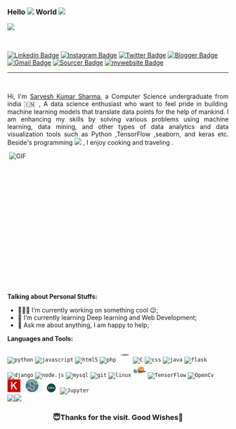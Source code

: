 ### Hello  <img src="https://media.giphy.com/media/hvRJCLFzcasrR4ia7z/giphy.gif" width="25px"> World <img src="https://github.com/TheDudeThatCode/TheDudeThatCode/blob/master/Assets/Earth.gif" width="24px"> 
![](https://komarev.com/ghpvc/?username=shsarv&color=blue&style=flat-circle&label=PROFILE+VIEWS)

<br />
  
[![Linkedin Badge](https://img.shields.io/badge/-Linkdlin-blue?style=for-the-badge&logo=Linkedin&logoColor=white&link=https://www.linkedin.com/in/sarvesh-kumar-sharma-869a1b185/)](https://www.linkedin.com/in/sarvesh-kumar-sharma-869a1b185/)  [![Instagram Badge](https://img.shields.io/badge/-Instagram-e02c73?style=for-the-badge&labelColor=e02c73&logo=Instagram&logoColor=white&link=https://www.instagram.com/astro2sarvesh)](https://www.instagram.com/astro2sarvesh)  [![Twitter Badge](https://img.shields.io/badge/-Twitter-1ca0f1?style=for-the-badge&labelColor=1ca0f1&logo=twitter&logoColor=white&link=https://twitter.com/sarveshroli)](https://twitter.com/sarveshroli)   [![Blogger Badge](https://img.shields.io/badge/-Blog-fc4f08?style=for-the-badge&labelColor=fc4f08&logo=blogger&logoColor=white&link=https://shsarv.blogspot.com/)](https://shsarv.blogspot.com/) 
 [![Gmail Badge](https://img.shields.io/badge/-Gmail-d54b3d?style=for-the-badge&labelColor=d54b3d&logo=gmail&logoColor=white&link=mailto:shsarv2001@gmail.com)](mailto:shsarv2001@gmail.com)  [![Sourcer Badge](https://img.shields.io/badge/-Sourcerer-164203?style=for-the-badge&labelColor=&logo=icon&logoColor=white&link=https://sourcerer.io/shsarv)](https://sourcerer.io/shsarv)  [![mywebsite Badge](https://img.shields.io/badge/-Portfolio-5e0270?style=for-the-badge&labelColor=5e0270&logo=google-earth&logoColor=white&link=https://shsarv.herokuapp.com/)](https://shsarv.herokuapp.com/)  <!--[![gitstats Badge](https://img.shields.io/badge/GitStats-@shsarv-blue?style=flat-circle&labelColor=orange&logo=data:Sourcerer.jpg&logoColor=white&link=https://gitstats.me/shsarv)](https://gitstats.me/shsarv) [![GitHub Badge](https://img.shields.io/badge/-github-24292e?style=for-the-badge&labelColor=24292e&logo=github&logoColor=white&link=https://github.com/shsarv)](https://github.com/shsarv)-->

<hr>

<br />

<p align="justify">Hi, I'm <a href="https://www.linkedin.com/in/sarvesh-kumar-sharma-869a1b185/">Sarvesh Kumar Sharma</a>, a Computer Science undergraduate from india 🇮🇳 , A data science enthusiast who want to feel pride in building machine learning models that translate data points for the help of mankind. I am enhancing  my skills by solving various problems using machine learning, data mining, and other types of data analytics and data visualization tools  such as Python ,TensorFlow ,seaborn, and keras etc. Beside's programming <img src="https://media.giphy.com/media/WUlplcMpOCEmTGBtBW/giphy.gif" width="30"> , I enjoy cooking and traveling .</p>

  <img align="right" alt="GIF" src="https://github.com/abhisheknaiidu/abhisheknaiidu/blob/master/code.gif?raw=true" width="500" height="320" />
  
**Talking about Personal Stuffs:**

- 👨🏽‍💻 I’m currently working on something cool :wink:;
- 🌱 I’m currently learning Deep learning and Web Development; 
- 💬 Ask me about anything, I am happy to help;
<!-- - 📝[Resume](https://drive.google.com/file/d/10GKdScol1BXsMQmSVO30rswZ8lqkakmy/view)-->

**Languages and Tools:**  

<code><img height="30" src="https://devicons.github.io/devicon/devicon.git/icons/python/python-original.svg" title="python"></code>
<code><img height="30" src="https://devicons.github.io/devicon/devicon.git/icons/javascript/javascript-original.svg" title="javascript"></code>
<code><img height="30" src="https://devicons.github.io/devicon/devicon.git/icons/html5/html5-original-wordmark.svg" title="html5"></code>
<code><img height="30" src="https://devicons.github.io/devicon/devicon.git/icons/php/php-original.svg" title="php"></code>
<code><img height="30" src="https://raw.githubusercontent.com/github/explore/80688e429a7d4ef2fca1e82350fe8e3517d3494d/topics/jquery/jquery.png" title="jquery"></code>
<code><img height="30" src="https://devicons.github.io/devicon/devicon.git/icons/c/c-original.svg" title="C"></code>
<code><img height="30" src="https://devicons.github.io/devicon/devicon.git/icons/css3/css3-original-wordmark.svg" title="css"></code>
<code><img height="30" src="https://devicons.github.io/devicon/devicon.git/icons/java/java-original-wordmark.svg" title="java"></code>
<code><img height="30" src="https://www.vectorlogo.zone/logos/pocoo_flask/pocoo_flask-icon.svg" title="flask"></code>
<code><img height="30" src="https://devicons.github.io/devicon/devicon.git/icons/django/django-original.svg" title="django"></code>
<code><img height="30" src="https://devicons.github.io/devicon/devicon.git/icons/nodejs/nodejs-original-wordmark.svg" title="node.js"></code>
<code><img height="30" src="https://devicons.github.io/devicon/devicon.git/icons/mysql/mysql-original-wordmark.svg" title="mysql"></code>
<code><img height="30" src="https://www.vectorlogo.zone/logos/git-scm/git-scm-icon.svg" title="git"></code>
<code><img height="30" src="https://devicons.github.io/devicon/devicon.git/icons/linux/linux-original.svg" title="linux"></code>
<code><img height="30" src="https://raw.githubusercontent.com/github/explore/80688e429a7d4ef2fca1e82350fe8e3517d3494d/topics/scikit-learn/scikit-learn.png" title="sklearn"></code>
<code><img height="30" src="https://www.kubeflow.org/docs/images/logos/TensorFlow.png" title="TensorFlow"></code>
<code><img height="30" src="https://i.ibb.co/f2Svrpk/opencv.png" title="OpenCv"></code>
<code><img height="30" src="https://github.com/shsarv/shsarv/blob/master/re/keras.png" title="Keras"></code>
<code><img height="30" src="https://github.com/shsarv/shsarv/blob/master/re/scipy.png" title="Scipy"></code>
<code><img height="20" src="https://raw.githubusercontent.com/shsarv/shsarv/master/re/seaborn.png" title="Seaborn"></code>
<code><img height="30" src="https://www.kubeflow.org/docs/images/logos/Jupyter.png" title="Jupyter"></code>
<br />
<a href = "https://github.com/shsarv"><img src="https://github-readme-stats-aj8vj7k8x.vercel.app/api?username=shsarv&show_icons=true&title_color=ffc857&icon_color=8ac926&text_color=daf7dc&bg_color=151515&count_private=true&include_all_commits=false"></a><a href = "https://github.com/shsarv"><img src="https://github-readme-stats-aj8vj7k8x.vercel.app/api/top-langs/?username=shsarv&&langs_count=8&layout=compact&title_color=ffc857&icon_color=8ac926&text_color=daf7dc&bg_color=151515"></a>
<br />
<h3 align="center">😇Thanks for the visit. Good Wishes💐</h3>

